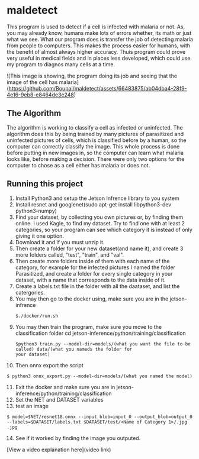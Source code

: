 # maldetect

  This program is used to detect if a cell is infected with malaria or not. As, you may already know, humans make lots of errors whether, its math or just what we see. What our program does is transfer the job of detecting malaria from people to computers. This makes the process easier for humans, with the benefit of almost always higher accuracy. Thuis program could prove very useful in medical fields and in places less developed, which could use my program to diagnos many cells at a time.

![This image is showing, the program doing its job and seeing that the image of the cell has malaria]
 (https://github.com/Boupai/maldetect/assets/66483875/ab04dba4-28f9-4e16-9eb8-e8464de3e248)

## The Algorithm

The algorithm is working to classify a cell as infected or uninfected. The algorithm does this by being trained by many pictures of parasitized and uninfected pictures of cells, which is classified before by a human, so the computer can correctly classify the image. This whole process is done before putting in new images in, so the computer can learn what malaria looks like, before making a decision.  There were only two options for the computer to chose as a cell either has malaria or does not.

## Running this project

1. Install Python3 and setup the Jetson Infrence library to you system
2. Install resnet and googlenet(sudo apt-get install libpython3-dev python3-numpy)
3. Find your dataset, by collecting you own pictures or, by finding them online. I used Kagle, to find my dataset. Try to find one with at least 2 categories, so your program can see which category it is instead of only giving it one option.
4. Download it and if you must unzip it.
5. Then create a folder for your new dataset(and name it), and create 3 more folders called, "test", "train", and "val".
6. Then create more folders inside of them with each name of the category, for example for the infected pictures I named the folder Parasitized, and create a folder for every single category in your dataset, with a name that corresponds to the data inside of it.
7. Create a labels.txt file in the folder with all the daataset, and list the catergories.
8. You may then go to the docker using, make sure you are in the jetson-infrence
   ```
   $./docker/run.sh
   ```
9. You may then train the program, make sure you move to the classification folder cd jetson-inference/python/training/classification
    ```
   $python3 train.py --model-dir=models/(what you want the file to be called) data/(what you nameds the folder for 
   your dataset)
   ```
10. Then onnx export the script
   ```
   $ python3 onnx_export.py --model-dir=models/(what you named the model)
   ```
11. Exit the docker and make sure you are in jetson-inference/python/training/classification
12. Set the NET and DATASET variables
13. test an image
   ```
   $ model=$NET/resnet18.onnx --input_blob=input_0 --output_blob=output_0 --labels=$DATASET/labels.txt $DATASET/test/<Name of Category 1>/.jpg .jpg
   ```
14. See if it worked by finding the image you outputed.

[View a video explanation here](video link)
